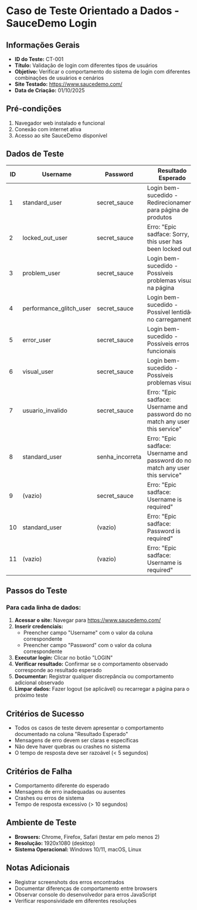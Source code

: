 # Caso de Teste Orientado a Dados - SauceDemo Login

## Informações Gerais

- **ID do Teste:** CT-001
- **Título:** Validação de login com diferentes tipos de usuários
- **Objetivo:** Verificar o comportamento do sistema de login com diferentes combinações de usuários e cenários
- **Site Testado:** https://www.saucedemo.com/
- **Data de Criação:** 01/10/2025

## Pré-condições

1. Navegador web instalado e funcional
2. Conexão com internet ativa
3. Acesso ao site SauceDemo disponível

## Dados de Teste

| ID | Username                | Password        | Resultado Esperado                                                                | Observações                         |
| -- | ----------------------- | --------------- | --------------------------------------------------------------------------------- | ------------------------------------- |
| 1  | standard_user           | secret_sauce    | Login bem-sucedido - Redirecionamento para página de produtos                    | Usuário padrão válido              |
| 2  | locked_out_user         | secret_sauce    | Erro: "Epic sadface: Sorry, this user has been locked out."                       | Usuário bloqueado                    |
| 3  | problem_user            | secret_sauce    | Login bem-sucedido - Possíveis problemas visuais na página                      | Usuário com problemas conhecidos     |
| 4  | performance_glitch_user | secret_sauce    | Login bem-sucedido - Possível lentidão no carregamento                          | Usuário com problemas de performance |
| 5  | error_user              | secret_sauce    | Login bem-sucedido - Possíveis erros funcionais                                  | Usuário com comportamentos de erro   |
| 6  | visual_user             | secret_sauce    | Login bem-sucedido - Possíveis problemas visuais                                 | Usuário com problemas visuais        |
| 7  | usuario_invalido        | secret_sauce    | Erro: "Epic sadface: Username and password do not match any user in this service" | Usuário inexistente                  |
| 8  | standard_user           | senha_incorreta | Erro: "Epic sadface: Username and password do not match any user in this service" | Senha incorreta                       |
| 9  | (vazio)                 | secret_sauce    | Erro: "Epic sadface: Username is required"                                        | Campo username vazio                  |
| 10 | standard_user           | (vazio)         | Erro: "Epic sadface: Password is required"                                        | Campo password vazio                  |
| 11 | (vazio)                 | (vazio)         | Erro: "Epic sadface: Username is required"                                        | Ambos campos vazios                   |

## Passos do Teste

### Para cada linha de dados:

1. **Acessar o site:** Navegar para https://www.saucedemo.com/
2. **Inserir credenciais:**
   - Preencher campo "Username" com o valor da coluna correspondente
   - Preencher campo "Password" com o valor da coluna correspondente
3. **Executar login:** Clicar no botão "LOGIN"
4. **Verificar resultado:** Confirmar se o comportamento observado corresponde ao resultado esperado
5. **Documentar:** Registrar qualquer discrepância ou comportamento adicional observado
6. **Limpar dados:** Fazer logout (se aplicável) ou recarregar a página para o próximo teste

## Critérios de Sucesso

- Todos os casos de teste devem apresentar o comportamento documentado na coluna "Resultado Esperado"
- Mensagens de erro devem ser claras e específicas
- Não deve haver quebras ou crashes no sistema
- O tempo de resposta deve ser razoável (< 5 segundos)

## Critérios de Falha

- Comportamento diferente do esperado
- Mensagens de erro inadequadas ou ausentes
- Crashes ou erros de sistema
- Tempo de resposta excessivo (> 10 segundos)

## Ambiente de Teste

- **Browsers:** Chrome, Firefox, Safari (testar em pelo menos 2)
- **Resolução:** 1920x1080 (desktop)
- **Sistema Operacional:** Windows 10/11, macOS, Linux

## Notas Adicionais

- Registrar screenshots dos erros encontrados
- Documentar diferenças de comportamento entre browsers
- Observar console do desenvolvedor para erros JavaScript
- Verificar responsividade em diferentes resoluções
